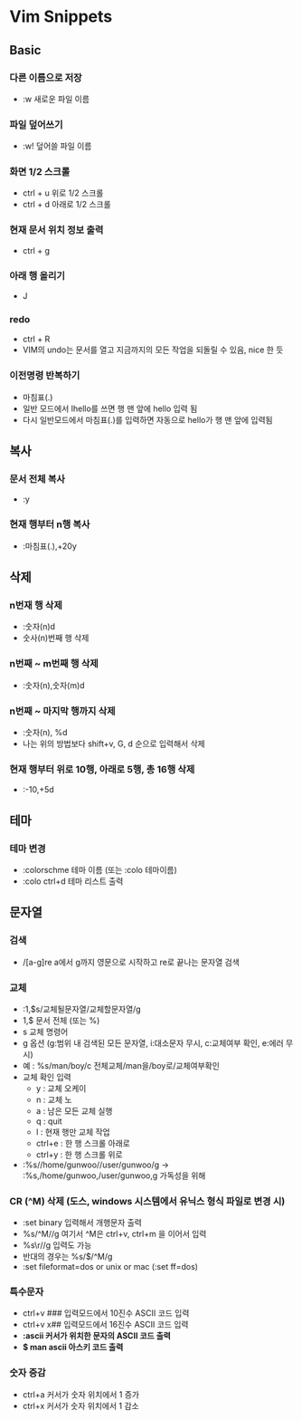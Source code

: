 # Vim Snippets

## Basic
### 다른 이름으로 저장   
* :w 새로운 파일 이름   
### 파일 덮어쓰기
* :w! 덮어쓸 파일 이름
### 화면 1/2 스크롤
* ctrl + u 위로 1/2 스크롤
* ctrl + d 아래로 1/2 스크롤
### 현재 문서 위치 정보 출력
* ctrl + g
### 아래 행 올리기
* J
### redo
* ctrl + R
* VIM의 undo는 문서를 열고 지금까지의 모든 작업을 되돌릴 수 있음, nice 한 듯

### 이전명령 반복하기
* 마침표(.)
* 일반 모드에서 Ihello를 쓰면 행 맨 앞에 hello 입력 됨
* 다시 일반모드에서 마침표(.)를 입력하면 자동으로 hello가 행 맨 앞에 입력됨

## 복사
### 문서 전체 복사
* :y
### 현재 행부터 n행 복사
* :마침표(.),+20y


## 삭제
### n번재 행 삭제
* :숫자(n)d
* 숫사(n)번째 행 삭제

### n번째 ~ m번째 행 삭제
* :숫자(n),숫자(m)d

### n번째 ~ 마지막 행까지 삭제
* :숫자(n), %d
* 나는 위의 방법보다 shift+v, G, d 순으로 입력해서 삭제

### 현재 행부터 위로 10행, 아래로 5행, 총 16행 삭제
* :-10,+5d

## 테마
### 테마 변경
* :colorschme 테마 이름 (또는 :colo 테마이름)
* :colo ctrl+d 테마 리스트 출력

## 문자열
### 검색
* /[a-g]re a에서 g까지 영문으로 시작하고 re로 끝나는 문자열 검색
### 교체
* :1,$s/교체될문자열/교체할문자열/g
* 1,$ 문서 전체 (또는 %)
* s 교체 명령어
* g 옵션 (g:범위 내 검색된 모든 문자열, i:대소문자 무시, c:교체여부 확인, e:에러 무시)
* 예 : %s/man/boy/c 전체교체/man을/boy로/교체여부확인
* 교체 확인 입력
  * y : 교체 오케이
  * n : 교체 노
  * a : 남은 모든 교체 실행
  * q : quit
  * l : 현재 행만 교체 작업
  * ctrl+e : 한 행 스크롤 아래로
  * ctrl+y : 한 행 스크롤 위로
* :%s//home/gunwoo//user/gunwoo/g -> :%s,/home/gunwoo,/user/gunwoo,g 가독성을 위해
### CR (^M) 삭제 (도스, windows 시스템에서 유닉스 형식 파일로 변경 시)
* :set binary 입력해서 개행문자 출력
* %s/^M//g 여기서 ^M은 ctrl+v, ctrl+m 을 이어서 입력
* %s\r//g 입력도 가능
* 반대의 경우는 %s/$/\^M/g
* :set fileformat=dos or unix or mac (:set ff=dos)
### 특수문자
* ctrl+v ### 입력모드에서 10진수 ASCII 코드 입력
* ctrl+v x## 입력모드에서 16진수 ASCII 코드 입력
* **:ascii 커서가 위치한 문자의 ASCII 코드 출력**
* **$ man ascii 아스키 코드 출력**
### 숫자 증감
* ctrl+a 커서가 숫자 위치에서 1 증가
* ctrl+x 커서가 숫자 위치에서 1 감소
